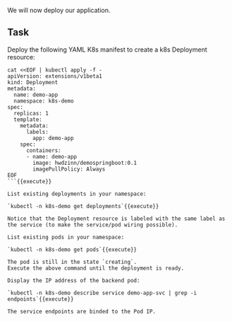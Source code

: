 We will now deploy our application.

## Task

Deploy the following YAML K8s manifest to create a k8s Deployment resource:

```
cat <<EOF | kubectl apply -f -
apiVersion: extensions/v1beta1
kind: Deployment
metadata:
  name: demo-app
  namespace: k8s-demo
spec:
  replicas: 1
  template:
    metadata:
      labels:
        app: demo-app
    spec:
      containers:
      - name: demo-app
        image: hwdzinn/demospringboot:0.1
        imagePullPolicy: Always
EOF
```{{execute}}

List existing deployments in your namespace:

`kubectl -n k8s-demo get deployments`{{execute}}

Notice that the Deployment resource is labeled with the same label as the service (to make the service/pod wiring possible).

List existing pods in your namespace:

`kubectl -n k8s-demo get pods`{{execute}}

The pod is still in the state `creating`.
Execute the above command until the deployment is ready.

Display the IP address of the backend pod:

`kubectl -n k8s-demo describe service demo-app-svc | grep -i endpoints`{{execute}}

The service endpoints are binded to the Pod IP.
